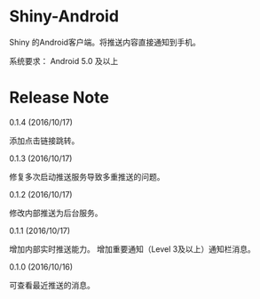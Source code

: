 # Shiny-Android

Shiny 的Android客户端。将推送内容直接通知到手机。

系统要求： Android 5.0 及以上

# Release Note

0.1.4 (2016/10/17)

添加点击链接跳转。

0.1.3 (2016/10/17)

修复多次启动推送服务导致多重推送的问题。

0.1.2 (2016/10/17)

修改内部推送为后台服务。

0.1.1 (2016/10/17)

增加内部实时推送能力。
增加重要通知（Level 3及以上）通知栏消息。

0.1.0 (2016/10/16)

可查看最近推送的消息。